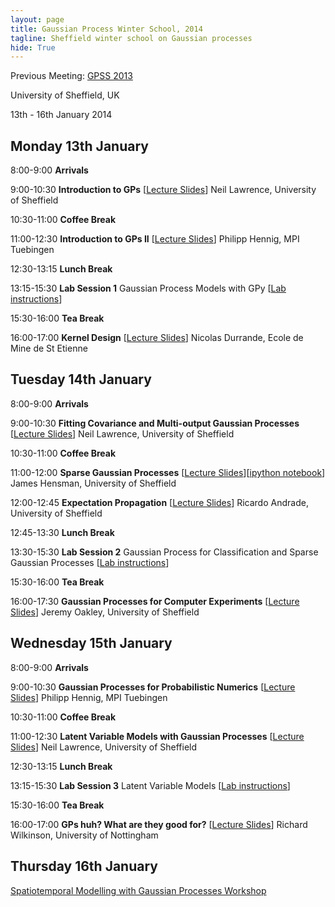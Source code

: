 ```yaml
---
layout: page
title: Gaussian Process Winter School, 2014
tagline: Sheffield winter school on Gaussian processes
hide: True
---
```


Previous Meeting: [GPSS 2013](../gpss13/)

University of Sheffield, UK

13th - 16th January 2014

## Monday 13th January

  8:00-9:00   **Arrivals**
  
  9:00-10:30   **Introduction to GPs** [[Lecture Slides](gp_gpws14_session1.pdf)]
               Neil Lawrence, University of Sheffield
	       
  10:30-11:00   **Coffee Break**
  
  11:00-12:30   **Introduction to GPs II** [[Lecture Slides](./GPIntro.pdf)]
                Philipp Hennig, MPI Tuebingen
		
  12:30-13:15   **Lunch Break**
  
  13:15-15:30   **Lab Session 1** Gaussian Process Models with GPy [[Lab instructions](./lab.html)]
  
  15:30-16:00   **Tea Break**
  
  16:00-17:00   **Kernel Design** [[Lecture Slides](KernelDesign.pdf)]
                Nicolas Durrande, Ecole de Mine de St Etienne

## Tuesday 14th January

  8:00-9:00   **Arrivals**
  
  9:00-10:30   **Fitting Covariance and Multi-output Gaussian Processes** [[Lecture Slides](gp_gpws14_session2.pdf)]
               Neil Lawrence, University of Sheffield
	       
  10:30-11:00   **Coffee Break**
  
  11:00-12:00   **Sparse Gaussian Processes** [[Lecture Slides](gp_gpws14_sparse.pdf)][[ipython notebook](demo_sparse.ipynb)]
                James Hensman, University of Sheffield
		
  12:00-12:45   **Expectation Propagation** [[Lecture Slides](gp_gpws14_exp_prop.pdf)]
                Ricardo Andrade, University of Sheffield
		
  12:45-13:30   **Lunch Break**
  
  13:30-15:30   **Lab Session 2** Gaussian Process for Classification and Sparse Gaussian Processes [[Lab instructions](./lab.html)]
  
  15:30-16:00   **Tea Break**
  
  16:00-17:30   **Gaussian Processes for Computer Experiments** [[Lecture Slides](gp_gpws14_com_experiments.pdf)]
                Jeremy Oakley, University of Sheffield

## Wednesday 15th January

  8:00-9:00   **Arrivals**
  
  9:00-10:30   **Gaussian Processes for Probabilistic Numerics** [[Lecture Slides]()]
               Philipp Hennig, MPI Tuebingen
	       
  10:30-11:00   **Coffee Break**
  
  11:00-12:30   **Latent Variable Models with Gaussian Processes** [[Lecture Slides](gp_gpws14_session3.pdf)]
                Neil Lawrence, University of Sheffield
		
  12:30-13:15   **Lunch Break**
  
  13:15-15:30   **Lab Session 3** Latent Variable Models [[Lab instructions](./lab.html)]
  
  15:30-16:00   **Tea Break**
  
  16:00-17:00   **GPs huh? What are they good for?** [[Lecture Slides](gp_gpws14_wilkinson.pdf)]
                Richard Wilkinson, University of Nottingham
		
## Thursday 16th January

[Spatiotemporal Modelling with Gaussian Processes Workshop](../gpst14/)


